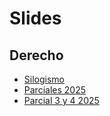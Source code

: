 # Slides

## Derecho

- [Silogismo](./slides/unidad4/silogismo.html)
- [Parciales 2025](./slides/parciales/parcial-primer-2025.html)
- [Parcial 3 y 4 2025](./slides/parciales/tema34-parciaul-primer-2025.html) 
